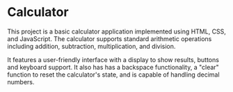 # Calculator
This project is a basic calculator application implemented using HTML, CSS, and JavaScript. The calculator supports standard arithmetic operations including addition, subtraction, multiplication, and division.

It features a user-friendly interface with a display to show results, buttons and keyboard support. It also has has a backspace functionality, a "clear" function to reset the calculator's state, and is capable of handling decimal numbers.
